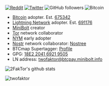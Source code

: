 [![Reddit](https://img.shields.io/badge/Reddit-%23FF4500.svg?logo=Reddit&logoColor=white)](https://reddit.com/user/twofaktor) 
[![Twitter](https://img.shields.io/badge/Twitter-%231DA1F2.svg?logo=Twitter&logoColor=white)](https://twitter.com/twofaktor) 
![GitHub followers](https://img.shields.io/github/followers/twofaktor) 
![Bitcoin](https://img.shields.io/badge/Bitcoin-000?style=for-the-badge&logo=bitcoin&logoColor=white) 

* [Bitcoin](https://github.com/bitcoin/bitcoin) adopter. Est. [675342](https://mempool.space/block/000000000000000000061afe0e46d4fdc818280dd4dd69d013b1cfc2cd551872)
* [Lightning Network](https://github.com/lightningnetwork/lnd) adopter. Est. [691176](https://mempool.space/es/block/00000000000000000005e51f9d1fbcb6a1c057425fdc08bcee56a4ba6913f058)
* [MiniBolt](https://github.com/minibolt-guide) creator
* [Tor](https://www.torproject.org/) network collaborator
* [NYM](https://github.com/nymtech) early adopter
* [Nostr](https://nostr.com/) network collaborator: [Nostree](https://nostree.me/twofaktor)
* BTCmap Supertagger: [Profile](https://btcmap.org/tagger/17175269)
* GPG: [18E2 2041 6921 9505](https://github.com/twofaktor.gpg)
* LN address: [twofaktor@btcpay.minibolt.info](lightning:twofaktor@btcpay.minibolt.info)

<div float="right">
  
![2FakTor's github stats](https://github-readme-stats.vercel.app/api?username=twofaktor&show_icons=true&theme=react&hide_border=true&show=reviews,discussions_started,discussions_answered,prs_merged,prs_merged_percentage)

</div>

<p>
<img align="center" src="https://github-readme-streak-stats.herokuapp.com/?user=twofaktor&theme=react" alt="twofaktor" />
</p>
